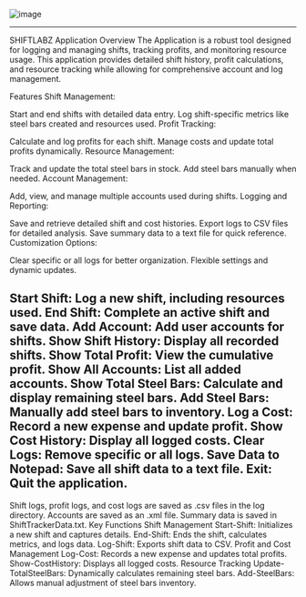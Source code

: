 ![image](https://github.com/user-attachments/assets/6f55fb6c-1210-47f2-a499-9f8b4ab5e756)

-------------------------------------------------------------------------------------
SHIFTLABZ Application
Overview
The Application is a robust tool designed for logging and managing shifts, tracking profits, and monitoring resource usage. This application provides detailed shift history, profit calculations, and resource tracking while allowing for comprehensive account and log management.

Features
Shift Management:

Start and end shifts with detailed data entry.
Log shift-specific metrics like steel bars created and resources used.
Profit Tracking:

Calculate and log profits for each shift.
Manage costs and update total profits dynamically.
Resource Management:

Track and update the total steel bars in stock.
Add steel bars manually when needed.
Account Management:

Add, view, and manage multiple accounts used during shifts.
Logging and Reporting:

Save and retrieve detailed shift and cost histories.
Export logs to CSV files for detailed analysis.
Save summary data to a text file for quick reference.
Customization Options:

Clear specific or all logs for better organization.
Flexible settings and dynamic updates.


Start Shift: Log a new shift, including resources used.
End Shift: Complete an active shift and save data.
Add Account: Add user accounts for shifts.
Show Shift History: Display all recorded shifts.
Show Total Profit: View the cumulative profit.
Show All Accounts: List all added accounts.
Show Total Steel Bars: Calculate and display remaining steel bars.
Add Steel Bars: Manually add steel bars to inventory.
Log a Cost: Record a new expense and update profit.
Show Cost History: Display all logged costs.
Clear Logs: Remove specific or all logs.
Save Data to Notepad: Save all shift data to a text file.
Exit: Quit the application.
------------------------------------------------------------------------------------
Shift logs, profit logs, and cost logs are saved as .csv files in the log directory.
Accounts are saved as an .xml file.
Summary data is saved in ShiftTrackerData.txt.
Key Functions
Shift Management
Start-Shift: Initializes a new shift and captures details.
End-Shift: Ends the shift, calculates metrics, and logs data.
Log-Shift: Exports shift data to CSV.
Profit and Cost Management
Log-Cost: Records a new expense and updates total profits.
Show-CostHistory: Displays all logged costs.
Resource Tracking
Update-TotalSteelBars: Dynamically calculates remaining steel bars.
Add-SteelBars: Allows manual adjustment of steel bars inventory.
